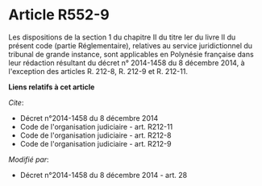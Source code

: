 # Article R552-9

Les dispositions de la section 1 du chapitre II du titre Ier du livre II du présent code (partie Réglementaire), relatives au
service juridictionnel du tribunal de grande instance, sont applicables en Polynésie française dans leur rédaction résultant
du décret n° 2014-1458 du 8 décembre 2014, à l'exception des articles R. 212-8, R. 212-9 et R. 212-11.

**Liens relatifs à cet article**

_Cite_:

  - Décret n°2014-1458 du 8 décembre 2014
  - Code de l'organisation judiciaire - art. R212-11
  - Code de l'organisation judiciaire - art. R212-8
  - Code de l'organisation judiciaire - art. R212-9

_Modifié par_:

  - Décret n°2014-1458 du 8 décembre 2014 - art. 28

